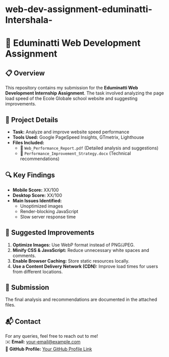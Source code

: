 # web-dev-assignment-eduminatti-Intershala-
# 📌 Eduminatti Web Development Assignment  

## 📋 Overview  
This repository contains my submission for the **Eduminatti Web Development Internship Assignment**. The task involved analyzing the page load speed of the Ecole Globale school website and suggesting improvements.  

## 🚀 Project Details  
- **Task:** Analyze and improve website speed performance  
- **Tools Used:** Google PageSpeed Insights, GTmetrix, Lighthouse  
- **Files Included:**  
  - 📄 `Web_Performance_Report.pdf` (Detailed analysis and suggestions)  
  - 📑 `Performance_Improvement_Strategy.docx` (Technical recommendations)  

## 🔍 Key Findings  
- **Mobile Score:** XX/100  
- **Desktop Score:** XX/100  
- **Main Issues Identified:**  
  - Unoptimized images  
  - Render-blocking JavaScript  
  - Slow server response time  

## 📌 Suggested Improvements  
1. **Optimize Images:** Use WebP format instead of PNG/JPEG.  
2. **Minify CSS & JavaScript:** Reduce unnecessary white spaces and comments.  
3. **Enable Browser Caching:** Store static resources locally.  
4. **Use a Content Delivery Network (CDN):** Improve load times for users from different locations.  

## 📎 Submission  
The final analysis and recommendations are documented in the attached files.  

## 📬 Contact  
For any queries, feel free to reach out to me!  
✉️ **Email:** your-email@example.com  
📌 **GitHub Profile:** [Your GitHub Profile Link](https://github.com/YourGitHubUsername)  
